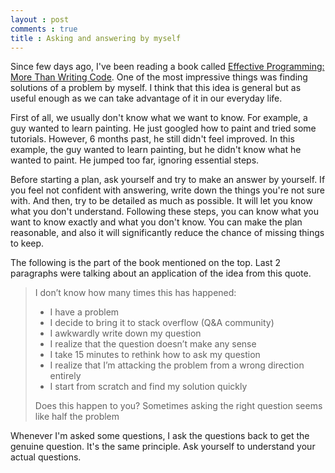 ```yaml
---
layout : post
comments : true
title : Asking and answering by myself
---
```


Since few days ago, I've been reading a book called [Effective Programming: More Than Writing Code](http://www.goodreads.com/book/show/15746409-effective-programming). One of the most impressive things was finding solutions of a problem by myself. I think that this idea is general but as useful enough as we can take advantage of it in our everyday life.

<!--break-->

First of all, we usually don't know what we want to know. For example, a guy wanted to learn painting. He just googled how to paint and tried some tutorials. However, 6 months past, he still didn't feel improved. In this example, the guy wanted to learn painting, but he didn't know what he wanted to paint. He jumped too far, ignoring essential steps.

Before starting a plan, ask yourself and try to make an answer by yourself. If you feel not confident with answering, write down the things you're not sure with. And then, try to be detailed as much as possible. It will let you know what you don't understand. Following these steps, you can know what you want to know exactly and what you don't know. You can make the plan reasonable, and also it will significantly reduce the chance of missing things to keep.


The following is the part of the book mentioned on the top. Last 2 paragraphs were talking about an application of the idea from this quote.

> I don’t know how many times this has happened:
>
> - I have a problem
> - I decide to bring it to stack overflow (Q&A community)
> - I awkwardly write down my question
> - I realize that the question doesn’t make any sense
> - I take 15 minutes to rethink how to ask my question
> - I realize that I’m attacking the problem from a wrong direction entirely
> - I start from scratch and find my solution quickly
>
> Does this happen to you? Sometimes asking the right question seems like half the problem

Whenever I'm asked some questions, I ask the questions back to get the genuine question. It's the same principle. Ask yourself to understand your actual questions.
